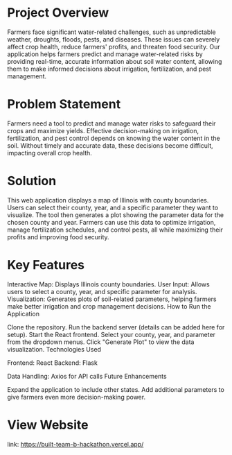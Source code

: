 # Project Overview

Farmers face significant water-related challenges, such as unpredictable weather, droughts, floods, pests, and diseases. These issues can severely affect crop health, reduce farmers' profits, and threaten food security. Our application helps farmers predict and manage water-related risks by providing real-time, accurate information about soil water content, allowing them to make informed decisions about irrigation, fertilization, and pest management.

# Problem Statement

Farmers need a tool to predict and manage water risks to safeguard their crops and maximize yields. Effective decision-making on irrigation, fertilization, and pest control depends on knowing the water content in the soil. Without timely and accurate data, these decisions become difficult, impacting overall crop health.

# Solution

This web application displays a map of Illinois with county boundaries. Users can select their county, year, and a specific parameter they want to visualize. The tool then generates a plot showing the parameter data for the chosen county and year. Farmers can use this data to optimize irrigation, manage fertilization schedules, and control pests, all while maximizing their profits and improving food security.

# Key Features

Interactive Map: Displays Illinois county boundaries.
User Input: Allows users to select a county, year, and specific parameter for analysis.
Visualization: Generates plots of soil-related parameters, helping farmers make better irrigation and crop management decisions.
How to Run the Application

Clone the repository.
Run the backend server (details can be added here for setup).
Start the React frontend.
Select your county, year, and parameter from the dropdown menus.
Click "Generate Plot" to view the data visualization.
Technologies Used

Frontend: React
Backend: Flask

Data Handling: Axios for API calls
Future Enhancements

Expand the application to include other states.
Add additional parameters to give farmers even more decision-making power.

# View Website
link: https://built-team-b-hackathon.vercel.app/


